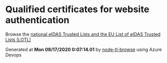 # Qualified certificates for website authentication 
 Browse the [national eIDAS Trusted Lists and the EU List of eIDAS Trusted Lists (LOTL)](https://webgate.ec.europa.eu/tl-browser/#/) 
 
 
Generated at **Mon 08/17/2020  0:07:14.01** by [node-tl-browse](https://github.com/ymedlop/node-tl-browser) using Azure Devops 
